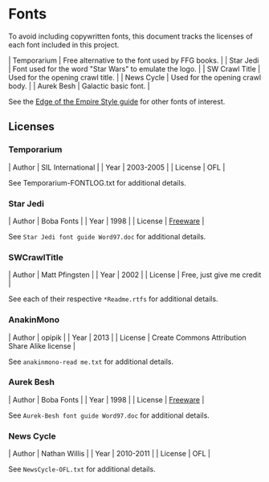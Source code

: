 # Fonts

To avoid including copywritten fonts, this document tracks the licenses of each
font included in this project.

| Temporarium | Free alternative to the font used by FFG books. |
| Star Jedi | Font used for the word "Star Wars" to emulate the logo. |
| SW Crawl Title | Used for the opening crawl title. |
| News Cycle | Used for the opening crawl body. |
| Aurek Besh | Galactic basic font. |

See the
[Edge of the Empire Style guide](https://fanggrip.wordpress.com/2015/04/17/edge-of-the-empire-style-guide/)
for other fonts of interest.

## Licenses

### Temporarium

| Author | SIL International |
| Year | 2003-2005 |
| License | OFL |

See Temporarium-FONTLOG.txt for additional details.

### Star Jedi

| Author | Boba Fonts |
| Year | 1998 |
| License | [Freeware](https://www.fontspace.com/star-jedi-font-f9641) |

See `Star Jedi font guide Word97.doc` for additional details.

### SWCrawlTitle

| Author | Matt Pfingsten |
| Year | 2002 |
| License | Free, just give me credit |

See each of their respective `*Readme.rtfs` for additional details.

### AnakinMono

| Author | opipik |
| Year | 2013 |
| License | Create Commons Attribution Share Alike license |

See `anakinmono-read me.txt` for additional details.

### Aurek Besh

| Author | Boba Fonts |
| Year | 1998 |
| License | [Freeware](https://www.fontspace.com/aurek-besh-font-f9639) |

See `Aurek-Besh font guide Word97.doc` for additional details.

### News Cycle

| Author | Nathan Willis |
| Year | 2010-2011 |
| License | OFL |

See `NewsCycle-OFL.txt` for additional details.
